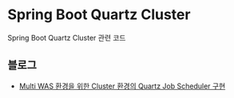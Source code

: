 Spring Boot Quartz Cluster
======
Spring Boot Quartz Cluster 관련 코드

## 블로그
- <a href="https://blog.advenoh.pe.kr/java/20191013_Multi_WAS_%ED%99%98%EA%B2%BD%EC%9D%84_%EC%9C%84%ED%95%9C_Cluster_%ED%99%98%EA%B2%BD%EC%9D%98_Quartz_Job_Scheduler_%EA%B5%AC%ED%98%84/" target="_blank">Multi WAS 환경을 위한 Cluster 환경의 Quartz Job Scheduler 구현</a>